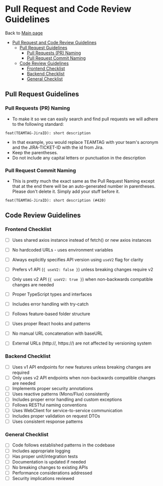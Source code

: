 # Pull Request and Code Review Guidelines

Back to [Main page](../README.md#table-of-contents)

<!-- TOC -->
* [Pull Request and Code Review Guidelines](#pull-request-and-code-review-guidelines)
  * [Pull Request Guidelines](#pull-request-guidelines)
    * [Pull Requests (PR) Naming](#pull-requests-pr-naming)
    * [Pull Request Commit Naming](#pull-request-commit-naming)
  * [Code Review Guidelines](#code-review-guidelines)
    * [Frontend Checklist](#frontend-checklist)
    * [Backend Checklist](#backend-checklist)
    * [General Checklist](#general-checklist)
<!-- TOC -->

## Pull Request Guidelines

### Pull Requests (PR) Naming

- To make it so we can easily search and find pull requests we will adhere to the following standard:

```
feat(TEAMTAG-JiraID): short description
```

- In that example, you would replace TEAMTAG with your team's acronym and the JIRA-TICKET-ID with the id from Jira.
- Keep the parentheses.
- Do not include any capital letters or punctuation in the description

### Pull Request Commit Naming

- This is pretty much the exact same as the Pull Request Naming except that at the end there will be an auto-generated number in parentheses. Please don't delete it. Simply add your stuff before it.

```
feat(TEAMTAG-JiraID): short description (#420)
```

## Code Review Guidelines

### Frontend Checklist

- [ ] Uses shared axios instance instead of fetch() or new axios instances
- [ ] No hardcoded URLs - uses environment variables
- [ ] Always explicitly specifies API version using `useV2` flag for clarity
- [ ] Prefers v1 API (`{ useV2: false }`) unless breaking changes require v2
- [ ] Only uses v2 API (`{ useV2: true }`) when non-backwards compatible changes are needed
- [ ] Proper TypeScript types and interfaces
- [ ] Includes error handling with try-catch
- [ ] Follows feature-based folder structure
- [ ] Uses proper React hooks and patterns
- [ ] No manual URL concatenation with baseURL
- [ ] External URLs (http://, https://) are not affected by versioning system


### Backend Checklist

- [ ] Uses v1 API endpoints for new features unless breaking changes are required
- [ ] Only uses v2 API endpoints when non-backwards compatible changes are needed
- [ ] Implements proper security annotations
- [ ] Uses reactive patterns (Mono/Flux) consistently
- [ ] Includes proper error handling and custom exceptions
- [ ] Follows RESTful naming conventions
- [ ] Uses WebClient for service-to-service communication
- [ ] Includes proper validation on request DTOs
- [ ] Uses consistent response patterns

### General Checklist

- [ ] Code follows established patterns in the codebase
- [ ] Includes appropriate logging
- [ ] Has proper unit/integration tests
- [ ] Documentation is updated if needed
- [ ] No breaking changes to existing APIs
- [ ] Performance considerations addressed
- [ ] Security implications reviewed